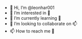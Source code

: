- 👋 Hi, I’m @leonhar001
- 👀 I’m interested in 🌱
- 🌱 I’m currently learning 💞️
- 💞️ I’m looking to collaborate on 📫
- 📫 How to reach me 👋

<!---
leonhar001/leonhar001 is a ✨ special ✨ repository because its `README.md` (this file) appears on your GitHub profile.
You can click the Preview link to take a look at your changes.
--->
